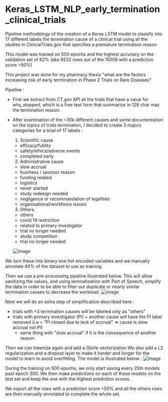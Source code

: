 # Keras_LSTM_NLP_early_termination_clinical_trials
Pipeline methodology of the creation of a Keras LSTM model to classify into 17 different labels the termination cause of a clinical trial using all the studies in ClinicalTrials.gov that specifies a premature termination reason

This model was trained on 500 epochs and the highest accuracy on the validation set of 62% (aka 9232 rows out of the 15008 with a prediction score >50%)

This project was done for my pharmacy thesis "what are the factors increasing risk of early termination in Phase 2 Trials on Rare Diseases"

Pipeline :
- First we extract from CT.gov API all the trials that have a value for why_stopped, which is a free text form that summarize in 128 char max the termination reason.

- After examination of the ~30k different causes and some documentation on the topics of trials termination, I decided to create 3 majors categories for a total of 17 labels :

  1. Scientific cause
    - efficacy/futility
    - safety/ethics/adverse events
    - completed early
  2. Administrative cause
    - slow accrual
    - business / sponsor reason
    - funding related
    - logistics
    - never started
    - study redesign needed
    - negligence or recommandation of legalities
    - organisational/workforce issues
  3. Others
    - others
    - covid 19 restriction
    - related to primary investigator
    - trial no longer needed
    - study competition
    - trial no longer needed

  ![image](https://github.com/user-attachments/assets/8f41703c-db37-4b69-a448-9e645cdb13ba)

We turn these into binary one hot encoded variables and we manually annotate 40% of the dataset to use as training.

Then we use a pre-processing pipeline illustrated below.
This will allow sanitizing the values, and using lemmatization with Part of Speech, simplify the data in order to be able to filter out duplicate or nearly similar termination causes to decrease the workload.
![image](https://github.com/user-attachments/assets/226089e4-7535-4a27-bcf7-9126263941cb)


Next we will do an extra step of simplification described here : 
- trials with +3 termination causes will be labeled only as "others"
- trials with primary investigator (PI) + another cause will have the PI label removed 
  (i.e = "PI closed due to lack of accrual" => cause is slow accrual not PI)
  - same thing with "slow accrual" if it is the consequence of another reason

Then we can tokenize again and add a GloVe vectorization
We also add a L2 regularization and a dropout layer to make it harder and longer for the model to learn to avoid overfitting.
The model is illustrated below :
![image](https://github.com/user-attachments/assets/3b048071-5a35-497a-acba-e1a7de4b82dd)

During the training on 500 epochs, we only start saving every 25th models past epoch 300.
We then make predictions on each of these models on the test set and keep the one with the highest prediction scores.

We export all the rows with a prediction score >50% and all the others rows are then manually annotated to complete the whole set.
